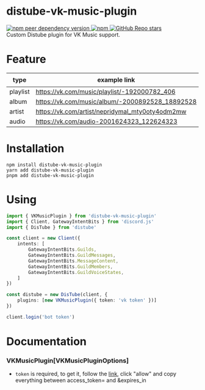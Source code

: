 # distube-vk-music-plugin
<div>
    <a href="https://nodei.co/npm/distube-vk-music-plugin">
        <img alt="npm peer dependency version" src="https://img.shields.io/npm/dependency-version/distube-vk-music-plugin/peer/distube?style=flat-square" />
    </a>
    <a href="https://nodei.co/npm/distube-vk-music-plugin">
        <img alt="npm" src="https://img.shields.io/npm/dt/distube-vk-music-plugin?logo=npm&style=flat-square">
    </a>
    <a href="https://github.com/titsex/distube-vk-music-plugin">
        <img alt="GitHub Repo stars" src="https://img.shields.io/github/stars/titsex/distube-vk-music-plugin?logo=github&logoColor=white&style=flat-square">
    </a>
</div>
Custom Distube plugin for VK Music support.

# Feature
| type         | example link                                    | ☑️ |
|--------------|-------------------------------------------------|----|
| playlist     | https://vk.com/music/playlist/-192000782_406    | ✅  |
| album        | https://vk.com/music/album/-2000892528_18892528 | ✅  |
| artist       | https://vk.com/artist/nepridymal_mty0oty4odm2mw | ✅  |
| audio        | https://vk.com/audio-2001624323_122624323       | ✅  |

# Installation
```
npm install distube-vk-music-plugin
yarn add distube-vk-music-plugin
pnpm add distube-vk-music-plugin
```

# Using
```ts
import { VKMusicPlugin } from 'distube-vk-music-plugin'
import { Client, GatewayIntentBits } from 'discord.js'
import { DisTube } from 'distube'

const client = new Client({
    intents: [
        GatewayIntentBits.Guilds,
        GatewayIntentBits.GuildMessages,
        GatewayIntentBits.MessageContent,
        GatewayIntentBits.GuildMembers,
        GatewayIntentBits.GuildVoiceStates,
    ]
})

const distube = new DisTube(client, {
    plugins: [new VKMusicPlugin({ token: 'vk token' })]
})

client.login('bot token')
```

# Documentation
### VKMusicPlugin[VKMusicPluginOptions]
* ```token``` is required, to get it, follow the [link](https://oauth.vk.com/authorize?client_id=2685278&scope=65536&response_type=token&revoke=1), click "allow" and copy everything between access_token= and &expires_in
